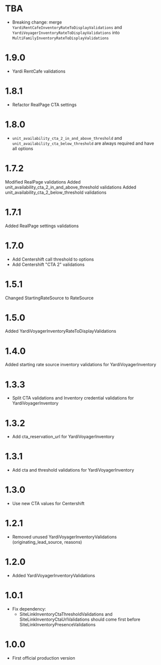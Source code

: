 # TBA

- Breaking change: merge `YardiRentCafeInventoryRateToDisplayValidations` and `YardiVoyagerInventoryRateToDisplayValidations` into `MultiFamilyInventoryRateToDisplayValidations`

# 1.9.0

- Yardi RentCafe validations

# 1.8.1

- Refactor RealPage CTA settings

# 1.8.0

- `unit_availability_cta_2_in_and_above_threshold` and `unit_availability_cta_below_threshold` are always required and have all options

# 1.7.2

Modified RealPage validations
Added unit_availability_cta_2_in_and_above_threshold validations
Added unit_availability_cta_2_below_threshold validations

# 1.7.1

Added RealPage settings validations

# 1.7.0

- Add Centershift call threshold to options
- Add Centershift "CTA 2" validations

# 1.5.1

Changed StartingRateSource to RateSource

# 1.5.0

Added YardiVoyagerInventoryRateToDisplayValidations

# 1.4.0

Added starting rate source inventory validations for YardiVoyagerInventory

# 1.3.3

- Split CTA validations and Inventory credential validations for YardiVoyagerInventory

# 1.3.2

- Add cta_reservation_url for YardiVoyagerInventory

# 1.3.1

- Add cta and threshold validations for YardiVoyagerInventory

# 1.3.0

- Use new CTA values for Centershift

# 1.2.1

- Removed unused YardiVoyagerInventoryValidations (originating_lead_source, reasons)

# 1.2.0

- Added YardiVoyagerInventoryValidations

# 1.0.1

- Fix dependency:
  - SiteLinkInventoryCtaThresholdValidations and SiteLinkInventoryCtaUrlValidations
    should come first before SiteLinkInventoryPresenceValidations

# 1.0.0

- First official production version
